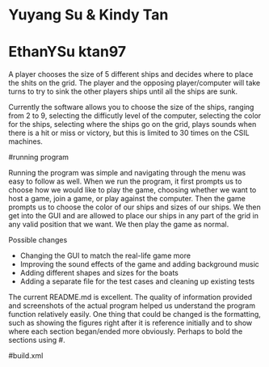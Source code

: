 # Yuyang Su & Kindy Tan
# EthanYSu ktan97
A player chooses the size of 5 different ships and decides where to place the shits on the grid. The player and the opposing player/computer will take turns to try to sink the other players ships until all the ships are sunk.

Currently the software allows you to choose the size of the ships, ranging from 2 to 9, selecting the difficutly level of the 
computer, selecting the color for the ships, selecting where the ships go on the grid, plays sounds when there is a hit or miss or victory, but this is limited to 30 times on the CSIL machines. 

#running program

Running the program was simple and navigating through the menu was easy to follow as well. When we run the program, it first prompts us to choose how we would like to play the game, choosing whether we want to host a game, join a game, or play against the computer. Then the game prompts us to choose the color of our ships and sizes of our ships. We then get into the GUI and are allowed to place our ships in any part of the grid in any valid position that we want. We then play the game as normal. 

Possible changes 

* Changing the GUI to match the real-life game more
* Improving the sound effects of the game and adding background music 
* Adding different shapes and sizes for the boats 
* Adding a separate file for the test cases and cleaning up existing tests 

The current README.md is excellent. The quality of information provided and screenshots of the actual program helped us understand the program function relatively easily. One thing that could be changed is the formatting, such as showing the figures right after it is reference initially and to show where each section began/ended more obviously. Perhaps to bold the sections using #.

#build.xml

#
